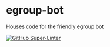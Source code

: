 # egroup-bot
Houses code for the friendly egroup bot

[![GitHub Super-Linter](https://github.com/bpafoshizle/egroup-bot/workflows/Lint%20Code%20Base/badge.svg)](https://github.com/marketplace/actions/super-linter)